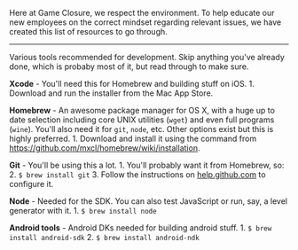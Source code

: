 Here at Game Closure, we respect the environment. To help educate our new employees on the correct mindset regarding relevant issues, we have created this list of resources to go through.

---

Various tools recommended for development. Skip anything you've already done, which is probaby most of it, but read through to make sure.

**Xcode** - You'll need this for Homebrew and building stuff on iOS.
	1. Download and run the installer from the Mac App Store.

**Homebrew** - An awesome package manager for OS X, with a huge up to date selection including core UNIX utilities (`wget`) and even full programs (`wine`). You'll also need it for `git`, `node`, etc. Other options exist but this is highly preferred.
	1. Download and install it using the command from https://github.com/mxcl/homebrew/wiki/installation.
	<!-- list of bash commands, maybe? -->

**Git** - You'll be using this a lot.
	1. You'll probably want it from Homebrew, so:
	2. `$ brew install git`
	3. Follow the instructions on [help.github.com](http://help.github.com/mac-set-up-git/) to configure it.

**Node** - Needed for the SDK. You can also test JavaScript or run, say, a level generator with it.
	1. `$ brew install node`

<!-- probably a bunch of python stuff, so pip/virtualenv/etc. -->

**Android tools** - Android DKs needed for building android stuff.
	1. `$ brew install android-sdk`
	2. `$ brew install android-ndk`
	<!-- downloading the android stuff via `android` -->